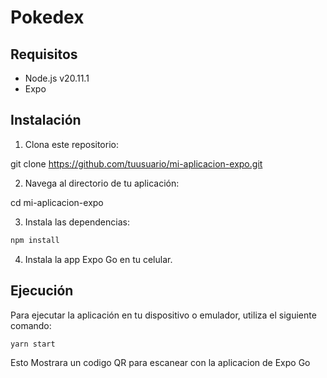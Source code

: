 # Pokedex

## Requisitos

- Node.js v20.11.1
- Expo

## Instalación

1. Clona este repositorio:

git clone https://github.com/tuusuario/mi-aplicacion-expo.git

2. Navega al directorio de tu aplicación:

cd mi-aplicacion-expo

3. Instala las dependencias:

```bash
npm install
```

4. Instala la app Expo Go en tu celular.

## Ejecución

Para ejecutar la aplicación en tu dispositivo o emulador, utiliza el siguiente comando:

```bash
yarn start
```

Esto Mostrara un codigo QR para escanear con la aplicacion de Expo Go
